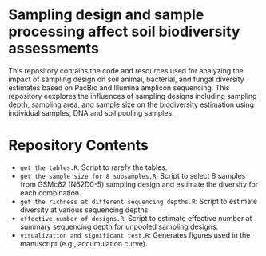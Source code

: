 # Sampling design and sample processing affect soil biodiversity assessments
This repository contains the code and resources used for analyzing the impact of sampling design on soil animal, bacterial, and fungal diversity estimates based on PacBio and Illumina amplicon sequencing. This repository eexplores the influences of sampling designs including sampling depth, sampling area, and sample size on the biodiversity estimation using individual samples, DNA and soil pooling samples. 
# Repository Contents
- `get the tables.R`: Script to rarefy the tables.
- `get the sample size for 8 subsamples.R`: Script to select 8 samples from GSMc62 (N62D0-5) sampling design and estimate the diversity for each combination.
- `get the richness at different sequencing depths.R`: Script to estimate diversity at various sequencing depths.
- `effective number of designs.R`: Script to estimate effective number at summary sequencing depth for unpooled sampling designs.
- `visualization and significant test.R`: Generates figures used in the manuscript (e.g., accumulation curve).

